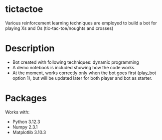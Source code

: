 # tictactoe
Various reinforcement learning techniques are employed to build a bot for playing Xs and Os (tic-tac-toe/noughts and crosses) 

# Description
- Bot created with following techniques: dynamic programming
- A demo notebook is included showing how the code works. 
- At the moment, works correctly only when the bot goes first (play_bot option 1), but will be updated later for both player and bot as starter. 

# Packages
Works with:
- Python 3.12.3
- Numpy 2.3.1
- Matplotlib 3.10.3
